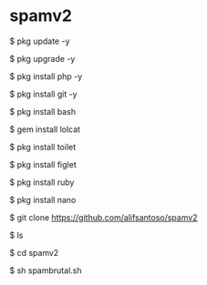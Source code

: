 # spamv2

$ pkg update -y

$ pkg upgrade -y

$ pkg install php -y

$ pkg install git -y

$ pkg install bash

$ gem install lolcat

$ pkg install toilet

$ pkg install figlet

$ pkg install ruby

$ pkg install nano

$ git clone https://github.com/alifsantoso/spamv2

$ ls

$ cd spamv2

$ sh spambrutal.sh
